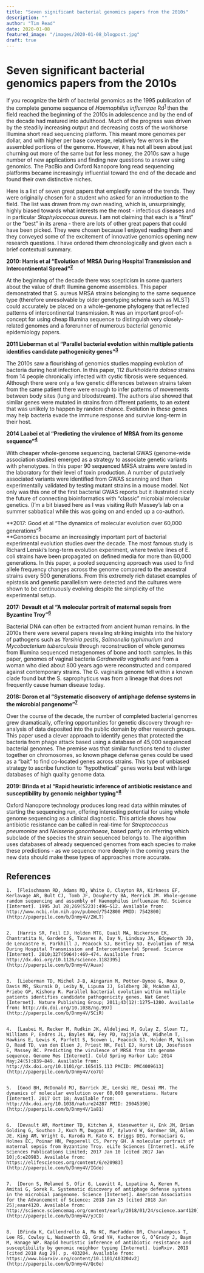 ```yaml
---
title: "Seven significant bacterial genomics papers from the 2010s"
description: ""
author: "Tim Read"
date: 2020-01-08
featured_image: "/images/2020-01-08_blogpost.jpg"
draft: true
---
```



# Seven significant bacterial genomics papers from the 2010s

If you recognize the birth of bacterial genomics as the 1995 publication of the complete genome sequence of _Haemophilus influenzae_ Rd<sup><a href="https://paperpile.com/c/Dnmy4V/ZWLT">1</a> </sup>then the field reached the beginning of the 2010s in adolescence and by the end of the decade had matured into adulthood.  Much of the progress was driven by the steadily increasing output and decreasing costs of the workhorse Illumina short read sequencing platform.  This meant more genomes per dollar, and with higher per base coverage, relatively few errors in the assembled portions of the genome. However, it has not all been about just churning out more of the same but for less money, the 2010s saw a huge number of new applications and finding new questions to answer using genomics.  The PacBio and Oxford Nanopore long read sequencing platforms became increasingly influential toward the end of the decade and found their own distinctive niches.

Here is a list of seven great papers that emplexify some of the trends. They were originally chosen for a student who asked for an introduction to the field.  The list was drawn from my own reading, which is, unsurprisingly, highly biased towards what interests me the most - infectious diseases and in particular _Staphylococcus aureus_. I am not claiming that each is a “first” or the “best” in its arena - there are lots of other great papers that could have been picked. They were chosen because I enjoyed reading them and they conveyed some of the excitement of innovative genomics opening new research questions.  I have ordered them chronologically and given each a brief contextual summary. 

**2010: Harris et al “Evolution of MRSA During Hospital Transmission and Intercontinental Spread”<sup><a href="https://paperpile.com/c/Dnmy4V/Auax">2</a></sup>**

At the beginning of the decade there was scepticism in some quarters about the value of draft Illumina genome assemblies. This paper demonstrated that S. aureus MRSA strains belonging to the same sequence type (therefore unresolvable by older genotyping schema such as MLST) could accurately be placed on a whole-genome phylogeny that reflected patterns of intercontinental transmission.  It was an important proof-of-concept for using cheap Illumina sequence to distinguish very closely-related genomes and a forerunner of numerous bacterial genomic epidemiology papers.

**2011 Lieberman et al “Parallel bacterial evolution within multiple patients identifies candidate pathogenicity genes”<sup><a href="https://paperpile.com/c/Dnmy4V/SCiR">3</a></sup>**

The 2010s saw a flourishing of genomics studies mapping evolution of bacteria during host infection. In this paper, 112 _Burkholderia dolosa_ strains from 14 people chronically infected with cystic fibrosis were sequenced. Although there were only a few genetic differences between strains taken from the same patient there were enough to infer patterns of movements between body sites (lung and bloodstream).  The authors also showed that similar genes were mutated in strains from different patients, to an extent that was unlikely to happen by random chance.  Evolution in these genes may help bacteria evade the immune response and survive long-term in their host. 

**2014 Laabei et al “Predicting the virulence of MRSA from its genome sequence”<sup><a href="https://paperpile.com/c/Dnmy4V/co7U">4</a></sup>**

With cheaper whole-genome sequencing, bacterial GWAS (genome-wide association studies) emerged as a strategy to associate genetic variants with phenotypes.  In this paper 90 sequenced MRSA strains were tested in the laboratory for their level of toxin production.  A number of putatively associated variants were identified from GWAS scanning and then experimentally validated by testing mutant strains in a mouse model.  Not only was this one of the first bacterial GWAS reports but it illustrated nicely the future of connecting bioinformatics with “classic” microbial molecular genetics. (I’m a bit biased here as I was visiting Ruth Massey’s lab on a summer sabbatical while this was going on and ended up a co-author).

**2017: Good et al “The dynamics of molecular evolution over 60,000 generations”<sup><a href="https://paperpile.com/c/Dnmy4V/1a81">5</a></sup> \
**Genomics became an increasingly important part of bacterial experimental evolution studies over the decade. The most famous study is Richard Lenski’s long-term evolution experiment, where twelve lines of E. coli strains have been propagated on defined media for more than 60,000 generations. In this paper, a pooled sequencing approach was used to find allele frequency changes across the genome compared to the ancestral strains every 500 generations. From this extremely rich dataset examples of epistasis and genetic parallelism were detected and the cultures were shown to be continuously evolving despite the simplicity of the experimental setup. 

**2017: Devault et al “A molecular portrait of maternal sepsis from Byzantine Troy”<sup><a href="https://paperpile.com/c/Dnmy4V/IGde">6</a></sup>**

Bacterial DNA can often be extracted from ancient human remains.  In the 2010s there were several papers revealing striking insights into the history of pathogens such as _Yersinia pestis_, _Salmonella typhimurium_ and _Mycobacterium tuberculosis_ through reconstruction of whole genomes from Illumina sequenced metagenomes of bone and tooth samples.   In this paper, genomes of vaginal bacteria _Gardnerella vaginalis_ and from a woman who died about 800 years ago were reconstructed and compared against contemporary strains.  The G. vaginalis genome fell within a known clade found but the S. saprophyticus was from a lineage that does not frequently cause human disease today.

**2018: Doron et al “Systematic discovery of antiphage defense systems in the microbial pangenome”<sup><a href="https://paperpile.com/c/Dnmy4V/yJCD">7</a></sup>**

Over the course of the decade, the number of completed bacterial genomes grew dramatically, offering opportunities for genetic discovery through re-analysis of data deposited into the public domain by other research groups.  This paper used a clever approach to identify genes that protected the bacteria from phage attack based using a database of 45,000 sequenced bacterial genomes.  The premise was that similar functions tend to cluster together on chromosomes, so known phage defense genes could be used as a “bait” to find co-located genes across strains.  This type of unbiased strategy to ascribe function to “hypothetical” genes works best with large databases of high quality genome data.

**2019: Břinda et al “Rapid heuristic inference of antibiotic resistance and susceptibility by genomic neighbor typing”<sup><a href="https://paperpile.com/c/Dnmy4V/Qc0e">8</a></sup>**

Oxford Nanopore technology produces long read data within minutes of starting the sequencing run, offering interesting potential for using whole genome sequencing as a clinical diagnostic.  This article shows how antibiotic resistance can be called in real-time for _Streptococcus pneumoniae_ and _Neisseria_ _gonorrhoeae_, based partly on inferring which subclade of the species the strain sequenced belongs to.  The algorithm uses databases of already sequenced genomes from each species to make these predictions - as we sequence more deeply in the coming years the new data should make these types of approaches more accurate.


## References


    1. 	[Fleischmann RD, Adams MD, White O, Clayton RA, Kirkness EF, Kerlavage AR, Bult CJ, Tomb JF, Dougherty BA, Merrick JM. Whole-genome random sequencing and assembly of Haemophilus influenzae Rd. Science [Internet]. 1995 Jul 28;269(5223):496–512. Available from: http://www.ncbi.nlm.nih.gov/pubmed/7542800 PMID: 7542800](http://paperpile.com/b/Dnmy4V/ZWLT)


    2. 	[Harris SR, Feil EJ, Holden MTG, Quail MA, Nickerson EK, Chantratita N, Gardete S, Tavares A, Day N, Lindsay JA, Edgeworth JD, de Lencastre H, Parkhill J, Peacock SJ, Bentley SD. Evolution of MRSA During Hospital Transmission and Intercontinental Spread. Science [Internet]. 2010;327(5964):469–474. Available from: http://dx.doi.org/10.1126/science.1182395](http://paperpile.com/b/Dnmy4V/Auax)


    3. 	[Lieberman TD, Michel J-B, Aingaran M, Potter-Bynoe G, Roux D, Davis MR, Skurnik D, Leiby N, Lipuma JJ, Goldberg JB, McAdam AJ, Priebe GP, Kishony R. Parallel bacterial evolution within multiple patients identifies candidate pathogenicity genes. Nat Genet [Internet]. Nature Publishing Group; 2011;43(12):1275–1280. Available from: http://dx.doi.org/10.1038/ng.997](http://paperpile.com/b/Dnmy4V/SCiR)


    4. 	[Laabei M, Recker M, Rudkin JK, Aldeljawi M, Gulay Z, Sloan TJ, Williams P, Endres JL, Bayles KW, Fey PD, Yajjala VK, Widhelm T, Hawkins E, Lewis K, Parfett S, Scowen L, Peacock SJ, Holden M, Wilson D, Read TD, van den Elsen J, Priest NK, Feil EJ, Hurst LD, Josefsson E, Massey RC. Predicting the virulence of MRSA from its genome sequence. Genome Res [Internet]. Cold Spring Harbor Lab; 2014 May;24(5):839–849. Available from: http://dx.doi.org/10.1101/gr.165415.113 PMCID: PMC4009613](http://paperpile.com/b/Dnmy4V/co7U)


    5. 	[Good BH, McDonald MJ, Barrick JE, Lenski RE, Desai MM. The dynamics of molecular evolution over 60,000 generations. Nature [Internet]. 2017 Oct 18; Available from: http://dx.doi.org/10.1038/nature24287 PMID: 29045390](http://paperpile.com/b/Dnmy4V/1a81)


    6. 	[Devault AM, Mortimer TD, Kitchen A, Kiesewetter H, Enk JM, Brian Golding G, Southon J, Kuch M, Duggan AT, Aylward W, Gardner SN, Allen JE, King AM, Wright G, Kuroda M, Kato K, Briggs DEG, Fornaciari G, Holmes EC, Poinar HN, Pepperell CS, Perry GH. A molecular portrait of maternal sepsis from Byzantine Troy. eLife Sciences [Internet]. eLife Sciences Publications Limited; 2017 Jan 10 [cited 2017 Jan 10];6:e20983. Available from: https://elifesciences.org/content/6/e20983](http://paperpile.com/b/Dnmy4V/IGde)


    7. 	[Doron S, Melamed S, Ofir G, Leavitt A, Lopatina A, Keren M, Amitai G, Sorek R. Systematic discovery of antiphage defense systems in the microbial pangenome. Science [Internet]. American Association for the Advancement of Science; 2018 Jan 25 [cited 2018 Jan 25];eaar4120. Available from: http://science.sciencemag.org/content/early/2018/01/24/science.aar4120](http://paperpile.com/b/Dnmy4V/yJCD)


    8. 	[Břinda K, Callendrello A, Ma KC, MacFadden DR, Charalampous T, Lee RS, Cowley L, Wadsworth CB, Grad YH, Kucherov G, O’Grady J, Baym M, Hanage WP. Rapid heuristic inference of antibiotic resistance and susceptibility by genomic neighbor typing [Internet]. bioRxiv. 2019 [cited 2018 Aug 29]. p. 403204. Available from: https://www.biorxiv.org/content/10.1101/403204v2](http://paperpile.com/b/Dnmy4V/Qc0e)


